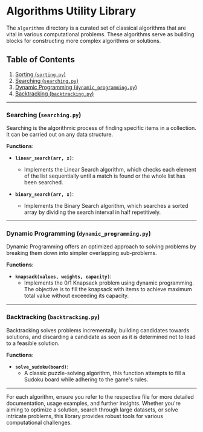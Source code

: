 # Algorithms Utility Library  

The `algorithms` directory is a curated set of classical algorithms that are vital in various computational problems. These algorithms serve as building blocks for constructing more complex algorithms or solutions.

## Table of Contents

1. [Sorting (`sorting.py`)](#sorting)
2. [Searching (`searching.py`)](#searching)
3. [Dynamic Programming (`dynamic_programming.py`)](#dynamic-programming)
4. [Backtracking (`backtracking.py`)](#backtracking)

---

### Searching (`searching.py`)

Searching is the algorithmic process of finding specific items in a collection. It can be carried out on any data structure.

**Functions**:

- **`linear_search(arr, x)`**: 
  - Implements the Linear Search algorithm, which checks each element of the list sequentially until a match is found or the whole list has been searched.
  
- **`binary_search(arr, x)`**:
  - Implements the Binary Search algorithm, which searches a sorted array by dividing the search interval in half repetitively.

---

### Dynamic Programming (`dynamic_programming.py`)

Dynamic Programming offers an optimized approach to solving problems by breaking them down into simpler overlapping sub-problems.

**Functions**:

- **`knapsack(values, weights, capacity)`**: 
  - Implements the 0/1 Knapsack problem using dynamic programming. The objective is to fill the knapsack with items to achieve maximum total value without exceeding its capacity.

---

### Backtracking (`backtracking.py`)

Backtracking solves problems incrementally, building candidates towards solutions, and discarding a candidate as soon as it is determined not to lead to a feasible solution.

**Functions**:

- **`solve_sudoku(board)`**:
  - A classic puzzle-solving algorithm, this function attempts to fill a Sudoku board while adhering to the game's rules.

---

For each algorithm, ensure you refer to the respective file for more detailed documentation, usage examples, and further insights. Whether you're aiming to optimize a solution, search through large datasets, or solve intricate problems, this library provides robust tools for various computational challenges.